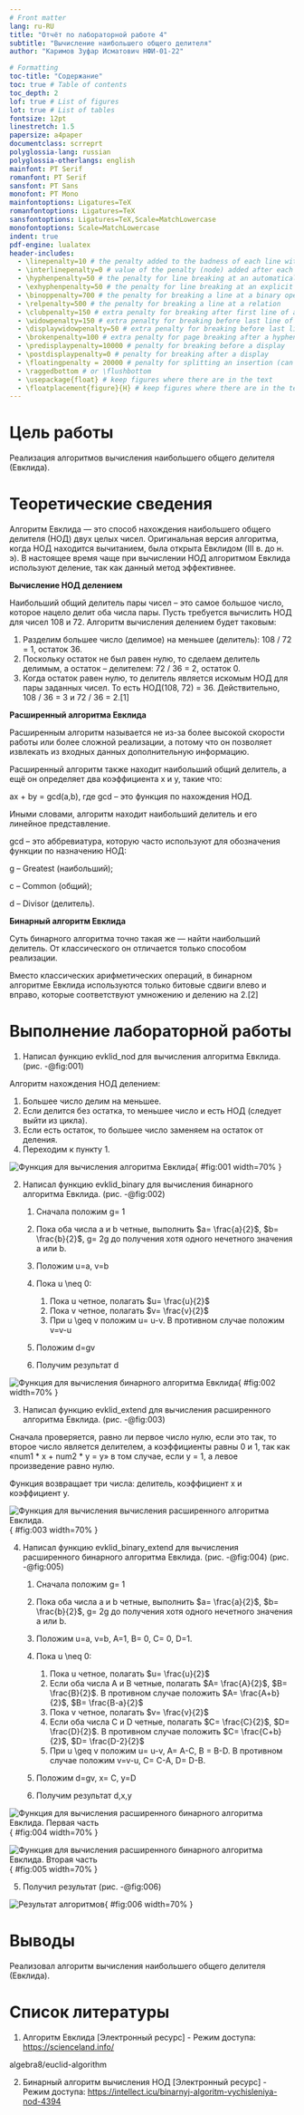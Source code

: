 ```yaml
---
# Front matter
lang: ru-RU
title: "Отчёт по лабораторной работе 4"
subtitle: "Вычисление наибольшего общего делителя"
author: "Каримов Зуфар Исматович НФИ-01-22"

# Formatting
toc-title: "Содержание"
toc: true # Table of contents
toc_depth: 2
lof: true # List of figures
lot: true # List of tables
fontsize: 12pt
linestretch: 1.5
papersize: a4paper
documentclass: scrreprt
polyglossia-lang: russian
polyglossia-otherlangs: english
mainfont: PT Serif
romanfont: PT Serif
sansfont: PT Sans
monofont: PT Mono
mainfontoptions: Ligatures=TeX
romanfontoptions: Ligatures=TeX
sansfontoptions: Ligatures=TeX,Scale=MatchLowercase
monofontoptions: Scale=MatchLowercase
indent: true
pdf-engine: lualatex
header-includes:
  - \linepenalty=10 # the penalty added to the badness of each line within a paragraph (no associated penalty node) Increasing the value makes tex try to have fewer lines in the paragraph.
  - \interlinepenalty=0 # value of the penalty (node) added after each line of a paragraph.
  - \hyphenpenalty=50 # the penalty for line breaking at an automatically inserted hyphen
  - \exhyphenpenalty=50 # the penalty for line breaking at an explicit hyphen
  - \binoppenalty=700 # the penalty for breaking a line at a binary operator
  - \relpenalty=500 # the penalty for breaking a line at a relation
  - \clubpenalty=150 # extra penalty for breaking after first line of a paragraph
  - \widowpenalty=150 # extra penalty for breaking before last line of a paragraph
  - \displaywidowpenalty=50 # extra penalty for breaking before last line before a display math
  - \brokenpenalty=100 # extra penalty for page breaking after a hyphenated line
  - \predisplaypenalty=10000 # penalty for breaking before a display
  - \postdisplaypenalty=0 # penalty for breaking after a display
  - \floatingpenalty = 20000 # penalty for splitting an insertion (can only be split footnote in standard LaTeX)
  - \raggedbottom # or \flushbottom
  - \usepackage{float} # keep figures where there are in the text
  - \floatplacement{figure}{H} # keep figures where there are in the text
---
```


# Цель работы

Реализация алгоритмов вычисления наибольшего общего делителя (Евклида).

# Теоретические сведения

Алгоритм Евклида — это способ нахождения наибольшего общего делителя (НОД) двух целых чисел. Оригинальная версия алгоритма, когда НОД находится вычитанием, была открыта Евклидом (III в. до н. э). В настоящее время чаще при вычислении НОД алгоритмом Евклида используют деление, так как данный метод эффективнее.

**Вычисление НОД делением**

Наибольший общий делитель пары чисел – это самое большое число, которое нацело делит оба числа пары. Пусть требуется вычислить НОД для чисел 108 и 72. Алгоритм вычисления делением будет таковым:

1. Разделим большее число (делимое) на меньшее (делитель): 108 / 72 = 1, остаток 36.
2. Поскольку остаток не был равен нулю, то сделаем делитель делимым, а остаток – делителем: 72 / 36 = 2, остаток 0.
3. Когда остаток равен нулю, то делитель является искомым НОД для пары заданных чисел. То есть НОД(108, 72) = 36. Действительно, 108 / 36 = 3 и 72 / 36 = 2.[1]

**Расширенный алгоритма Евклида**

Расширенным алгоритм называется не из-за более высокой скорости работы или более сложной реализации, а потому что он позволяет извлекать из входных данных дополнительную информацию.

Расширенный алгоритм также находит наибольший общий делитель, а ещё он определяет два коэффициента x и y, такие что:

ax + by = gcd(a,b), где gcd – это функция по нахождения НОД.

Иными словами, алгоритм находит наибольший делитель и его линейное представление.

gcd – это аббревиатура, которую часто используют для обозначения функции по назначению НОД:

g – Greatest (наибольший);

c – Common (общий);

d – Divisor (делитель).

**Бинарный алгоритм Евклида**

Суть бинарного алгоритма точно такая же — найти наибольший делитель. От классического он отличается только способом реализации.

Вместо классических арифметических операций, в бинарном алгоритме Евклида используются только битовые сдвиги влево и вправо, которые соответствуют умножению и делению на 2.[2]




# Выполнение лабораторной работы

1. Написал функцию evklid_nod для вычисления алгоритма Евклида. (рис. -@fig:001)

Алгоритм нахождения НОД делением:

1. Большее число делим на меньшее.
2. Если делится без остатка, то меньшее число и есть НОД (следует выйти из цикла).
3. Если есть остаток, то большее число заменяем на остаток от деления.
4. Переходим к пункту 1.

![Функция для вычисления алгоритма Евклида](https://github.com/zikarimov/math-security/blob/master/lab04/images/1.png?raw=true){ #fig:001 width=70% }

2. Написал функцию evklid_binary для вычисления бинарного алгоритма Евклида. (рис. -@fig:002)

	1. Сначала положим g= 1

	2. Пока оба числа a и b четные, выполнить $a= \frac{a}{2}$, $b= \frac{b}{2}$, g= 2g до получения хотя одного нечетного значения a или b.

	3. Положим u=a, v=b

	4. Пока u \neq 0:

		1. Пока u четное, полагать $u= \frac{u}{2}$
		2. Пока v четное, полагать $v= \frac{v}{2}$
		3. При u \geq v  положим u= u-v. В противном случае положим v=v-u
	5. Положим d=gv
	6. Получим результат d

![Функция для вычисления бинарного алгоритма Евклида](https://github.com/zikarimov/math-security/blob/master/lab04/images/2.png?raw=true){ #fig:002 width=70% }

3. Написал функцию evklid_extend для вычисления расширенного алгоритма Евклида. (рис. -@fig:003)

Сначала проверяется, равно ли первое число нулю, если это так, то второе число является делителем, а коэффициенты равны 0 и 1, так как «num1 * x + num2 * y = y» в том случае, если y = 1, а левое произведение равно нулю.

Функция возвращает три числа: делитель, коэффициент x и коэффициент y.

![Функция для вычисления вычисления расширенного алгоритма Евклида.](https://github.com/zikarimov/math-security/blob/master/lab04/images/3.png?raw=true){ #fig:003 width=70% }

4. Написал функцию evklid_binary_extend для вычисления расширенного бинарного алгоритма Евклида. (рис. -@fig:004) (рис. -@fig:005)


	1. Сначала положим g= 1

	2. Пока оба числа a и b четные, выполнить $a= \frac{a}{2}$, $b= \frac{b}{2}$, g= 2g до получения хотя одного нечетного значения a или b.

	3. Положим u=a, v=b, A=1, B= 0, C= 0, D=1.

	4. Пока u \neq 0:

		1. Пока u четное, полагать $u= \frac{u}{2}$
		2. Если оба числа A и B четные, полагать $A= \frac{A}{2}$, $B= \frac{B}{2}$. В противном случае положить $A= \frac{A+b}{2}$, $B= \frac{B-a}{2}$
		3. Пока v четное, полагать $v= \frac{v}{2}$
		4. Если оба числа C и D четные, полагать $C= \frac{C}{2}$, $D= \frac{D}{2}$. В противном случае положить $C= \frac{C+b}{2}$, $D= \frac{D-2}{2}$
		5. При u \geq v  положим u= u-v, A= A-C, B = B-D. В противном случае положим v=v-u, C= C-A, D= D-B.
	5. Положим d=gv, x= C, y=D
	6. Получим результат d,x,y

![Функция для вычисления расширенного бинарного алгоритма Евклида. Первая часть](https://github.com/zikarimov/math-security/blob/master/lab04/images/4.png?raw=true){ #fig:004 width=70% }

![Функция для вычисления расширенного бинарного алгоритма Евклида. Вторая часть](https://github.com/zikarimov/math-security/blob/master/lab04/images/5.png?raw=true){ #fig:005 width=70% }

5. Получил результат (рис. -@fig:006)

![Результат алгоритмов](https://github.com/zikarimov/math-security/blob/master/lab04/images/6.png?raw=true){ #fig:006 width=70% }

# Выводы

Реализовал алгоритм вычисления наибольшего общего делителя (Евклида).

# Список литературы

1. Алгоритм Евклида [Электронный ресурс] - Режим доступа: https://scienceland.info/

algebra8/euclid-algorithm

2. Бинарный алгоритм вычисления НОД [Электронный ресурс] - Режим доступа: https://intellect.icu/binarnyj-algoritm-vychisleniya-nod-4394
